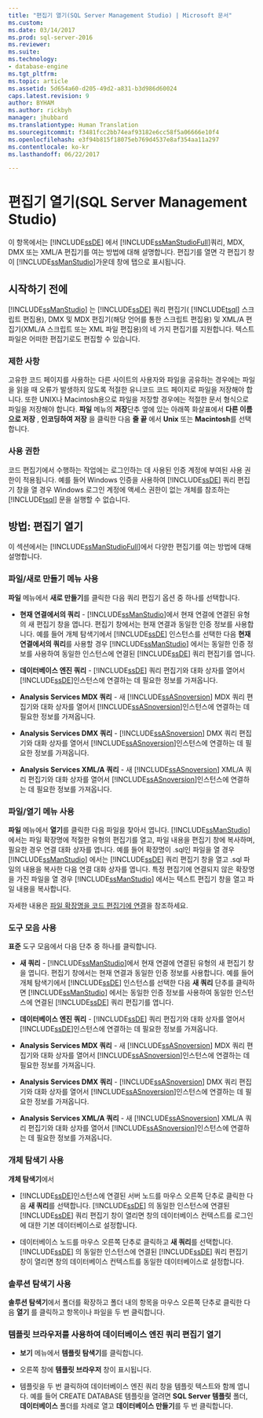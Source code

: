 ```yaml
---
title: "편집기 열기(SQL Server Management Studio) | Microsoft 문서"
ms.custom: 
ms.date: 03/14/2017
ms.prod: sql-server-2016
ms.reviewer: 
ms.suite: 
ms.technology:
- database-engine
ms.tgt_pltfrm: 
ms.topic: article
ms.assetid: 5d654a60-d205-49d2-a831-b3d986d60024
caps.latest.revision: 9
author: BYHAM
ms.author: rickbyh
manager: jhubbard
ms.translationtype: Human Translation
ms.sourcegitcommit: f3481fcc2bb74eaf93182e6cc58f5a06666e10f4
ms.openlocfilehash: e3f94b815f18075eb769d4537e8af354aa11a297
ms.contentlocale: ko-kr
ms.lasthandoff: 06/22/2017

---
```

# <a name="open-an-editor-sql-server-management-studio"></a>편집기 열기(SQL Server Management Studio)
  이 항목에서는 [!INCLUDE[ssDE](../../includes/ssde-md.md)] 에서 [!INCLUDE[ssManStudioFull](../../includes/ssmanstudiofull-md.md)]쿼리, MDX, DMX 또는 XML/A 편집기를 여는 방법에 대해 설명합니다. 편집기를 열면 각 편집기 창이 [!INCLUDE[ssManStudio](../../includes/ssmanstudio-md.md)]가운데 창에 탭으로 표시됩니다.  
  
## <a name="before-you-begin"></a>시작하기 전에  
 [!INCLUDE[ssManStudio](../../includes/ssmanstudio-md.md)] 는 [!INCLUDE[ssDE](../../includes/ssde-md.md)] 쿼리 편집기( [!INCLUDE[tsql](../../includes/tsql-md.md)] 스크립트 편집용), DMX 및 MDX 편집기(해당 언어를 통한 스크립트 편집용) 및 XML/A 편집기(XML/A 스크립트 또는 XML 파일 편집용)의 네 가지 편집기를 지원합니다. 텍스트 파일은 어떠한 편집기로도 편집할 수 있습니다.  
  
### <a name="limitations-and-restrictions"></a>제한 사항  
 고유한 코드 페이지를 사용하는 다른 사이트의 사용자와 파일을 공유하는 경우에는 파일을 읽을 때 오류가 발생하지 않도록 적절한 유니코드 코드 페이지로 파일을 저장해야 합니다. 또한 UNIX나 Macintosh용으로 파일을 저장할 경우에는 적절한 문서 형식으로 파일을 저장해야 합니다. **파일** 메뉴의 **저장**단추 옆에 있는 아래쪽 화살표에서 **다른 이름으로 저장** , **인코딩하여 저장** 을 클릭한 다음 **줄 끝** 에서 **Unix** 또는 **Macintosh**를 선택합니다.  
  
### <a name="permissions"></a>사용 권한  
 코드 편집기에서 수행하는 작업에는 로그인하는 데 사용된 인증 계정에 부여된 사용 권한이 적용됩니다. 예를 들어 Windows 인증을 사용하여 [!INCLUDE[ssDE](../../includes/ssde-md.md)] 쿼리 편집기 창을 열 경우 Windows 로그인 계정에 액세스 권한이 없는 개체를 참조하는 [!INCLUDE[tsql](../../includes/tsql-md.md)] 문을 실행할 수 없습니다.  
  
## <a name="how-to-open-editors"></a>방법: 편집기 열기  
 이 섹션에서는 [!INCLUDE[ssManStudioFull](../../includes/ssmanstudiofull-md.md)]에서 다양한 편집기를 여는 방법에 대해 설명합니다.  
  
### <a name="using-the-filenew-menu"></a>파일/새로 만들기 메뉴 사용  
 **파일** 메뉴에서 **새로 만들기**를 클릭한 다음 쿼리 편집기 옵션 중 하나를 선택합니다.  
  
-   **현재 연결에서의 쿼리** - [!INCLUDE[ssManStudio](../../includes/ssmanstudio-md.md)]에서 현재 연결에 연결된 유형의 새 편집기 창을 엽니다. 편집기 창에서는 현재 연결과 동일한 인증 정보를 사용합니다. 예를 들어 개체 탐색기에서 [!INCLUDE[ssDE](../../includes/ssde-md.md)] 인스턴스를 선택한 다음 **현재 연결에서의 쿼리**를 사용할 경우 [!INCLUDE[ssManStudio](../../includes/ssmanstudio-md.md)] 에서는 동일한 인증 정보를 사용하여 동일한 인스턴스에 연결된 [!INCLUDE[ssDE](../../includes/ssde-md.md)] 쿼리 편집기를 엽니다.  
  
-   **데이터베이스 엔진 쿼리** - [!INCLUDE[ssDE](../../includes/ssde-md.md)] 쿼리 편집기와 대화 상자를 열어서 [!INCLUDE[ssDE](../../includes/ssde-md.md)]인스턴스에 연결하는 데 필요한 정보를 가져옵니다.  
  
-   **Analysis Services MDX 쿼리** - 새 [!INCLUDE[ssASnoversion](../../includes/ssasnoversion-md.md)] MDX 쿼리 편집기와 대화 상자를 열어서 [!INCLUDE[ssASnoversion](../../includes/ssasnoversion-md.md)]인스턴스에 연결하는 데 필요한 정보를 가져옵니다.  
  
-   **Analysis Services DMX 쿼리** - [!INCLUDE[ssASnoversion](../../includes/ssasnoversion-md.md)] DMX 쿼리 편집기와 대화 상자를 열어서 [!INCLUDE[ssASnoversion](../../includes/ssasnoversion-md.md)]인스턴스에 연결하는 데 필요한 정보를 가져옵니다.  
  
-   **Analysis Services XML/A 쿼리** - 새 [!INCLUDE[ssASnoversion](../../includes/ssasnoversion-md.md)] XML/A 쿼리 편집기와 대화 상자를 열어서 [!INCLUDE[ssASnoversion](../../includes/ssasnoversion-md.md)]인스턴스에 연결하는 데 필요한 정보를 가져옵니다.  
  
### <a name="using-the-fileopen-menu"></a>파일/열기 메뉴 사용  
 **파일** 메뉴에서 **열기**를 클릭한 다음 파일을 찾아서 엽니다. [!INCLUDE[ssManStudio](../../includes/ssmanstudio-md.md)] 에서는 파일 확장명에 적절한 유형의 편집기를 열고, 파일 내용을 편집기 창에 복사하며, 필요한 경우 연결 대화 상자를 엽니다. 예를 들어 확장명이 .sql인 파일을 열 경우 [!INCLUDE[ssManStudio](../../includes/ssmanstudio-md.md)] 에서는 [!INCLUDE[ssDE](../../includes/ssde-md.md)] 쿼리 편집기 창을 열고 .sql 파일의 내용을 복사한 다음 연결 대화 상자를 엽니다. 특정 편집기에 연결되지 않은 확장명을 가진 파일을 열 경우 [!INCLUDE[ssManStudio](../../includes/ssmanstudio-md.md)] 에서는 텍스트 편집기 창을 열고 파일 내용을 복사합니다.  
  
 자세한 내용은 [파일 확장명을 코드 편집기에 연결](../../relational-databases/scripting/associate-file-extensions-to-a-code-editor.md)을 참조하세요.  
  
### <a name="using-the-toolbar"></a>도구 모음 사용  
 **표준** 도구 모음에서 다음 단추 중 하나를 클릭합니다.  
  
-   **새 쿼리** - [!INCLUDE[ssManStudio](../../includes/ssmanstudio-md.md)]에서 현재 연결에 연결된 유형의 새 편집기 창을 엽니다. 편집기 창에서는 현재 연결과 동일한 인증 정보를 사용합니다. 예를 들어 개체 탐색기에서 [!INCLUDE[ssDE](../../includes/ssde-md.md)] 인스턴스를 선택한 다음 **새 쿼리** 단추를 클릭하면 [!INCLUDE[ssManStudio](../../includes/ssmanstudio-md.md)] 에서는 동일한 인증 정보를 사용하여 동일한 인스턴스에 연결된 [!INCLUDE[ssDE](../../includes/ssde-md.md)] 쿼리 편집기를 엽니다.  
  
-   **데이터베이스 엔진 쿼리** - [!INCLUDE[ssDE](../../includes/ssde-md.md)] 쿼리 편집기와 대화 상자를 열어서 [!INCLUDE[ssDE](../../includes/ssde-md.md)]인스턴스에 연결하는 데 필요한 정보를 가져옵니다.  
  
-   **Analysis Services MDX 쿼리** - 새 [!INCLUDE[ssASnoversion](../../includes/ssasnoversion-md.md)] MDX 쿼리 편집기와 대화 상자를 열어서 [!INCLUDE[ssASnoversion](../../includes/ssasnoversion-md.md)]인스턴스에 연결하는 데 필요한 정보를 가져옵니다.  
  
-   **Analysis Services DMX 쿼리** - [!INCLUDE[ssASnoversion](../../includes/ssasnoversion-md.md)] DMX 쿼리 편집기와 대화 상자를 열어서 [!INCLUDE[ssASnoversion](../../includes/ssasnoversion-md.md)]인스턴스에 연결하는 데 필요한 정보를 가져옵니다.  
  
-   **Analysis Services XML/A 쿼리** - 새 [!INCLUDE[ssASnoversion](../../includes/ssasnoversion-md.md)] XML/A 쿼리 편집기와 대화 상자를 열어서 [!INCLUDE[ssASnoversion](../../includes/ssasnoversion-md.md)]인스턴스에 연결하는 데 필요한 정보를 가져옵니다.  
  
### <a name="using-object-explorer"></a>개체 탐색기 사용  
 **개체 탐색기**에서  
  
-   [!INCLUDE[ssDE](../../includes/ssde-md.md)]인스턴스에 연결된 서버 노드를 마우스 오른쪽 단추로 클릭한 다음 **새 쿼리**를 선택합니다. [!INCLUDE[ssDE](../../includes/ssde-md.md)] 의 동일한 인스턴스에 연결된 [!INCLUDE[ssDE](../../includes/ssde-md.md)] 쿼리 편집기 창이 열리면 창의 데이터베이스 컨텍스트를 로그인에 대한 기본 데이터베이스로 설정합니다.  
  
-   데이터베이스 노드를 마우스 오른쪽 단추로 클릭하고 **새 쿼리**를 선택합니다. [!INCLUDE[ssDE](../../includes/ssde-md.md)] 의 동일한 인스턴스에 연결된 [!INCLUDE[ssDE](../../includes/ssde-md.md)] 쿼리 편집기 창이 열리면 창의 데이터베이스 컨텍스트를 동일한 데이터베이스로 설정합니다.  
  
### <a name="using-solution-explorer"></a>솔루션 탐색기 사용  
 **솔루션 탐색기**에서 폴더를 확장하고 폴더 내의 항목을 마우스 오른쪽 단추로 클릭한 다음 **열기** 를 클릭하고 항목이나 파일을 두 번 클릭합니다.  
  
### <a name="using-template-browser-to-open-the-database-engine-query-editor"></a>템플릿 브라우저를 사용하여 데이터베이스 엔진 쿼리 편집기 열기  
  
-   **보기** 메뉴에서 **템플릿 탐색기**를 클릭합니다.  
  
-   오른쪽 창에 **템플릿 브라우저** 창이 표시됩니다.  
  
-   템플릿을 두 번 클릭하여 데이터베이스 엔진 쿼리 창을 템플릿 텍스트와 함께 엽니다. 예를 들어 CREATE DATABASE 템플릿을 열려면 **SQL Server 템플릿** 폴더, **데이터베이스** 폴더를 차례로 열고 **데이터베이스 만들기**를 두 번 클릭합니다.  
  
  
